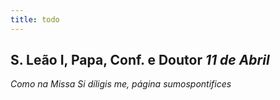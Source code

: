 ```yaml
---
title: todo
---
```

<h2 class="text-center">S. Leão I, Papa, Conf. e Doutor <em>11 de Abril</em></h2>

<em>Como na Missa Si díligis me, página sumospontifices</em>